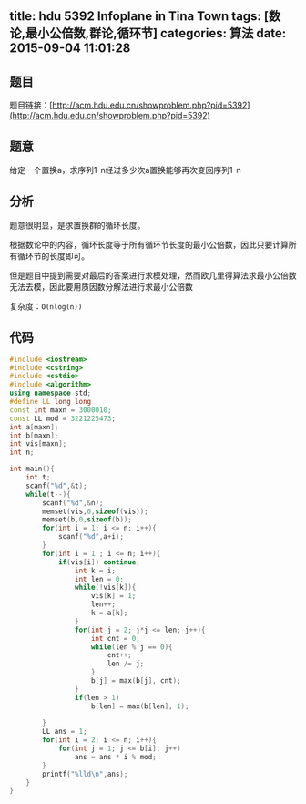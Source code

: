 title: hdu 5392 Infoplane in Tina Town
tags: [数论,最小公倍数,群论,循环节]
categories: 算法
date: 2015-09-04 11:01:28
---

## 题目

题目链接：[http://acm.hdu.edu.cn/showproblem.php?pid=5392](http://acm.hdu.edu.cn/showproblem.php?pid=5392)

## 题意

给定一个置换a，求序列1-n经过多少次a置换能够再次变回序列1-n

## 分析

题意很明显，是求置换群的循环长度。

根据数论中的内容，循环长度等于所有循环节长度的最小公倍数，因此只要计算所有循环节的长度即可。

但是题目中提到需要对最后的答案进行求模处理，然而欧几里得算法求最小公倍数无法去模，因此要用质因数分解法进行求最小公倍数
<!-- more -->
复杂度：`O(nlog(n))`

## 代码

```cpp
#include <iostream>
#include <cstring>
#include <cstdio>
#include <algorithm>
using namespace std;
#define LL long long
const int maxn = 3000010;
const LL mod = 3221225473;
int a[maxn];
int b[maxn];
int vis[maxn];
int n;

int main(){
    int t;
    scanf("%d",&t);
    while(t--){
        scanf("%d",&n);
        memset(vis,0,sizeof(vis));
        memset(b,0,sizeof(b));
        for(int i = 1; i <= n; i++){
            scanf("%d",a+i);
        } 
        for(int i = 1 ; i <= n; i++){
            if(vis[i]) continue;
                int k = i;
                int len = 0;
                while(!vis[k]){
                    vis[k] = 1;
                    len++;
                    k = a[k];
                }
                for(int j = 2; j*j <= len; j++){
                    int cnt = 0;
                    while(len % j == 0){
                        cnt++;
                        len /= j;
                    }
                    b[j] = max(b[j], cnt);
                }
                if(len > 1)
                    b[len] = max(b[len], 1);                
            
        }
        LL ans = 1;
        for(int i = 2; i <= n; i++){
            for(int j = 1; j <= b[i]; j++)
                ans = ans * i % mod;
        }
        printf("%lld\n",ans);       
    }
}
```